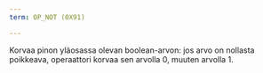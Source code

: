 ```yaml
---
term: OP_NOT (0X91)

---
```

Korvaa pinon yläosassa olevan boolean-arvon: jos arvo on nollasta poikkeava, operaattori korvaa sen arvolla 0, muuten arvolla 1.